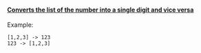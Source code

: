 #### <ins>Converts the list of the number into a single digit and vice versa</ins>

Example:
```
[1,2,3] -> 123
123 -> [1,2,3]
```
